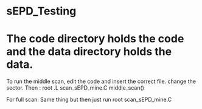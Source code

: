# sEPD_Testing

# The code directory holds the code and the data directory holds the data.

To run the middle scan, edit the code and insert the correct file. change the sector.
Then :
  root
  .L scan_sEPD_mine.C
  middle_scan()
  
For full scan:
  Same thing but then just run root scan_sEPD_mine.C
